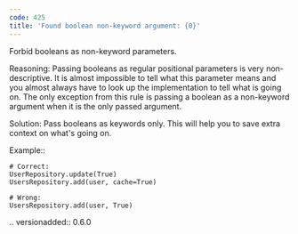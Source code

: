 ```yaml
---
code: 425
title: 'Found boolean non-keyword argument: {0}'
---
```



Forbid booleans as non-keyword parameters.

Reasoning:
    Passing booleans as regular positional parameters
    is very non-descriptive.
    It is almost impossible to tell what this
    parameter means and you almost always have to look up the implementation
    to tell what is going on.
    The only exception from this rule is passing a boolean as a
    non-keyword argument when it is the only passed argument.


Solution:
    Pass booleans as keywords only.
    This will help you to save extra context on what's going on.

Example::

    # Correct:
    UserRepository.update(True)
    UsersRepository.add(user, cache=True)

    # Wrong:
    UsersRepository.add(user, True)

.. versionadded:: 0.6.0